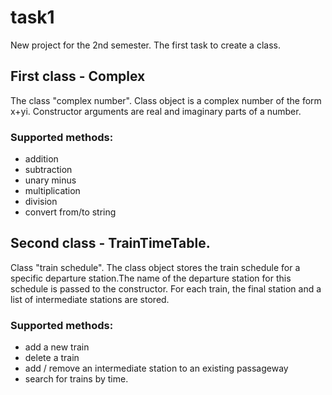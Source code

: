 # task1
New project for the 2nd semester. The first task to create a class.
## First class - Complex
The class "complex number". Class object is a complex number of the form x+yi. Constructor arguments are real and imaginary parts of a number.
### Supported methods:
 * addition
 * subtraction
 * unary minus
 * multiplication
 * division
 * convert from/to string
 ## Second class - TrainTimeTable.
Class "train schedule".
 The class object stores the train schedule for a specific departure station.The name of the departure station for this schedule is passed to the constructor. For each train, the final station and a list of intermediate stations are stored.
### Supported methods:
 * add a new train
 * delete a train
 * add / remove an intermediate station to an existing passageway
 * search for trains by time. 